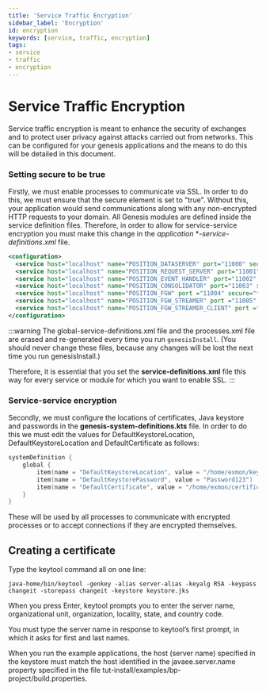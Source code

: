 ```yaml
---
title: 'Service Traffic Encryption'
sidebar_label: 'Encryption'
id: encryption
keywords: [service, traffic, encryption]
tags:
- service
- traffic
- encryption
---
```

# Service Traffic Encryption

Service traffic encryption is meant to enhance the security of exchanges and to protect user privacy against attacks carried out from networks. This can be configured for your genesis applications and the means to do this will be detailed in this document.

### Setting secure to be true

Firstly, we must enable processes to communicate via SSL. In order to do this, we must ensure that the secure element is set to "true". Without this, your application would send communications along with any non-encrypted HTTP requests to your domain.
All Genesis modules are defined inside the service definition files. Therefore, in order to allow for service-service encryption you must make this change in the _application_ **-service-definitions.xml* file.

```xml
<configuration>
  <service host="localhost" name="POSITION_DATASERVER" port="11000" secure="true"/>
  <service host="localhost" name="POSITION_REQUEST_SERVER" port="11001" secure="true"/>
  <service host="localhost" name="POSITION_EVENT_HANDLER" port="11002" secure="true"/>
  <service host="localhost" name="POSITION_CONSOLIDATOR" port="11003" secure="true"/>
  <service host="localhost" name="POSITION_FGW" port ="11004" secure="true"/>
  <service host="localhost" name="POSITION_FGW_STREAMER" port ="11005" secure="true"/>
  <service host="localhost" name="POSITION_FGW_STREAMER_CLIENT" port ="11006" secure="true"/>
</configuration>
```
:::warning
The global-service-definitions.xml file and the processes.xml file are erased and re-generated every time you run `genesisInstall`. (You should never change these files, because any changes will be lost the next time you run genesisInstall.)

Therefore, it is essential that you set the **service-definitions.xml** file this way for every service or module for which you want to enable SSL.
:::

### Service-service encryption

Secondly, we must configure the locations of certificates, Java keystore and passwords in the **genesis-system-definitions.kts** file. In order to do this we must edit the values for DefaultKeystoreLocation, DefaultKeystoreLocation and DefaultCertificate as follows:

```kotlin
systemDefinition {
    global {
        item(name = "DefaultKeystoreLocation", value = "/home/exmon/keystore.jks")
        item(name = "DefaultKeystorePassword", value = "Password123")
        item(name = "DefaultCertificate", value = "/home/exmon/certificate.crt")
    }
}
```

These will be used by all processes to communicate with encrypted processes or to accept connections if they are encrypted themselves.

## Creating a certificate

Type the keytool command all on one line:

`java-home/bin/keytool -genkey -alias server-alias -keyalg RSA -keypass changeit -storepass changeit -keystore keystore.jks`

When you press Enter, keytool prompts you to enter the server name, organizational unit, organization, locality, state, and country code.

You must type the server name in response to keytool’s first prompt, in which it asks for first and last names. 

When you run the example applications, the host (server name) specified in the keystore must match the host identified in the javaee.server.name property specified in the file tut-install/examples/bp-project/build.properties.


